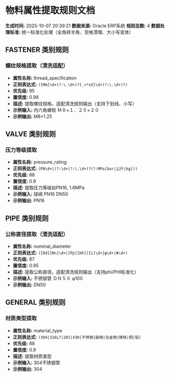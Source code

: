 # 物料属性提取规则文档

**生成时间:** 2025-10-07 20:39:21
**数据来源:** Oracle ERP系统
**规则总数:** 4
**数据处理标准:** 统一标准化处理（全角转半角、空格清理、大小写变体）

## FASTENER 类别规则

### 螺纹规格提取（清洗适配）
- **属性名称:** thread_specification
- **正则表达式:** `([Mm]\d+(?:\.\d+)?[_×*xX]\d+(?:\.\d+)?)`
- **优先级:** 95
- **置信度:** 0.98
- **描述:** 提取螺纹规格，适配清洗规则输出（支持下划线、小写）
- **示例输入:** 内六角螺栓 Ｍ８×１．２５×２０
- **示例输出:** M8×1.25

## VALVE 类别规则

### 压力等级提取
- **属性名称:** pressure_rating
- **正则表达式:** `(PN\d+|(?:\d+(?:\.\d+)?(?:MPa|bar|公斤|kg)))`
- **优先级:** 88
- **置信度:** 0.9
- **描述:** 提取压力等级如PN16, 1.6MPa
- **示例输入:** 球阀 PN16 DN50
- **示例输出:** PN16

## PIPE 类别规则

### 公称直径提取（清洗适配）
- **属性名称:** nominal_diameter
- **正则表达式:** `([Dd][Nn]\d+|[Pp][Hh][Ii]\d+|φ\d+|Φ\d+)`
- **优先级:** 87
- **置信度:** 0.95
- **描述:** 提取公称直径，适配清洗规则输出（支持phi/PHI标准化）
- **示例输入:** 不锈钢管 ＤＮ５０ φ100
- **示例输出:** DN50

## GENERAL 类别规则

### 材质类型提取
- **属性名称:** material_type
- **正则表达式:** `(304|316L?|201|430|不锈钢|碳钢|合金钢|铸铁|铜|铝)`
- **优先级:** 88
- **置信度:** 0.9
- **描述:** 提取材质类型
- **示例输入:** 304不锈钢管
- **示例输出:** 304

